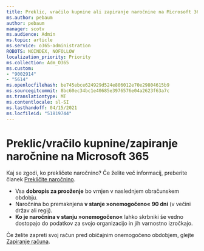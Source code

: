 ```yaml
---
title: Preklic, vračilo kupnine ali zapiranje naročnine na Microsoft 365
ms.author: pebaum
author: pebaum
manager: scotv
ms.audience: Admin
ms.topic: article
ms.service: o365-administration
ROBOTS: NOINDEX, NOFOLLOW
localization_priority: Priority
ms.collection: Adm_O365
ms.custom:
- "9002914"
- "5614"
ms.openlocfilehash: be745ebce624929d524e806012e70e29804615b9
ms.sourcegitcommit: 8bc60ec34bc1e40685e3976576e04a2623f63a7c
ms.translationtype: MT
ms.contentlocale: sl-SI
ms.lasthandoff: 04/15/2021
ms.locfileid: "51819744"
---
```

# <a name="cancelrefundclose-your-microsoft-365-subscription"></a>Preklic/vračilo kupnine/zapiranje naročnine na Microsoft 365

Kaj se zgodi, ko prekličete naročnino? Če želite več informacij, preberite članek [Prekličite naročnino](https://docs.microsoft.com/microsoft-365/commerce/subscriptions/cancel-your-subscription?view=o365-worldwide).

- Vsa **dobropis za prooženje** bo vrnjen v naslednjem obračunskem obdobju.
- Naročnina bo premaknjena **v stanje »onemogočeno« 90 dni** (v večini držav ali regij).
- **Ko je naročnina v stanju »onemogočeno«** lahko skrbniki še vedno dostopajo do podatkov za svojo organizacijo in jih varnostno izročkajo.

Če želite zapreti svoj račun pred običajnim onemogočeno obdobjem, glejte [Zapiranje računa](https://docs.microsoft.com/microsoft-365/commerce/close-your-account?view=o365-worldwide).

